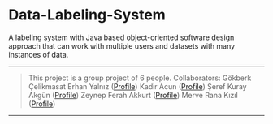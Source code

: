# Data-Labeling-System
 A labeling system with Java based object-oriented software design approach that can work with multiple users and datasets with many instances of data. 

___  
> This project is a group project of 6 people.
> Collaborators:
> Gökberk Çelikmasat
> Erhan Yalnız ([Profile](https://github.com/erhanyalniz))
> Kadir Acun ([Profile](https://github.com/kadiracunn))
> Şeref Kuray Akgün ([Profile](https://github.com/kutayakgn))
> Zeynep Ferah Akkurt ([Profile](https://github.com/zefea))
> Merve Rana Kızıl ([Profile](https://github.com/ranakizil))
>  
___  
